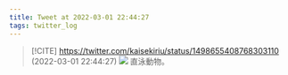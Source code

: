 ```yaml
---
title: Tweet at 2022-03-01 22:44:27
tags: twitter_log
---
```


> [!CITE] https://twitter.com/kaisekiriu/status/1498655408768303110 (2022-03-01 22:44:27)
> ![](https://twitter.com/kaisekiriu/status/1498655408768303110)
> 直泳動物。
